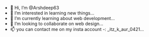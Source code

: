 - 👋 Hi, I’m @Arshdeep63
- 👀 I’m interested in learning new things...
- 🌱 I’m currently learning about web development...
- 💞️ I’m looking to collaborate on web design...
- 📫 you can contact me on my insta account -: _itz_k_aur_0421...

<!---
Arshdeep63/Arshdeep63 is a ✨ special repository with special development skills ✨ .
--->
